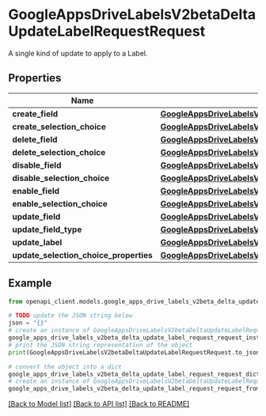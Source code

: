 # GoogleAppsDriveLabelsV2betaDeltaUpdateLabelRequestRequest

A single kind of update to apply to a Label.

## Properties

Name | Type | Description | Notes
------------ | ------------- | ------------- | -------------
**create_field** | [**GoogleAppsDriveLabelsV2betaDeltaUpdateLabelRequestCreateFieldRequest**](GoogleAppsDriveLabelsV2betaDeltaUpdateLabelRequestCreateFieldRequest.md) |  | [optional] 
**create_selection_choice** | [**GoogleAppsDriveLabelsV2betaDeltaUpdateLabelRequestCreateSelectionChoiceRequest**](GoogleAppsDriveLabelsV2betaDeltaUpdateLabelRequestCreateSelectionChoiceRequest.md) |  | [optional] 
**delete_field** | [**GoogleAppsDriveLabelsV2betaDeltaUpdateLabelRequestDeleteFieldRequest**](GoogleAppsDriveLabelsV2betaDeltaUpdateLabelRequestDeleteFieldRequest.md) |  | [optional] 
**delete_selection_choice** | [**GoogleAppsDriveLabelsV2betaDeltaUpdateLabelRequestDeleteSelectionChoiceRequest**](GoogleAppsDriveLabelsV2betaDeltaUpdateLabelRequestDeleteSelectionChoiceRequest.md) |  | [optional] 
**disable_field** | [**GoogleAppsDriveLabelsV2betaDeltaUpdateLabelRequestDisableFieldRequest**](GoogleAppsDriveLabelsV2betaDeltaUpdateLabelRequestDisableFieldRequest.md) |  | [optional] 
**disable_selection_choice** | [**GoogleAppsDriveLabelsV2betaDeltaUpdateLabelRequestDisableSelectionChoiceRequest**](GoogleAppsDriveLabelsV2betaDeltaUpdateLabelRequestDisableSelectionChoiceRequest.md) |  | [optional] 
**enable_field** | [**GoogleAppsDriveLabelsV2betaDeltaUpdateLabelRequestEnableFieldRequest**](GoogleAppsDriveLabelsV2betaDeltaUpdateLabelRequestEnableFieldRequest.md) |  | [optional] 
**enable_selection_choice** | [**GoogleAppsDriveLabelsV2betaDeltaUpdateLabelRequestEnableSelectionChoiceRequest**](GoogleAppsDriveLabelsV2betaDeltaUpdateLabelRequestEnableSelectionChoiceRequest.md) |  | [optional] 
**update_field** | [**GoogleAppsDriveLabelsV2betaDeltaUpdateLabelRequestUpdateFieldPropertiesRequest**](GoogleAppsDriveLabelsV2betaDeltaUpdateLabelRequestUpdateFieldPropertiesRequest.md) |  | [optional] 
**update_field_type** | [**GoogleAppsDriveLabelsV2betaDeltaUpdateLabelRequestUpdateFieldTypeRequest**](GoogleAppsDriveLabelsV2betaDeltaUpdateLabelRequestUpdateFieldTypeRequest.md) |  | [optional] 
**update_label** | [**GoogleAppsDriveLabelsV2betaDeltaUpdateLabelRequestUpdateLabelPropertiesRequest**](GoogleAppsDriveLabelsV2betaDeltaUpdateLabelRequestUpdateLabelPropertiesRequest.md) |  | [optional] 
**update_selection_choice_properties** | [**GoogleAppsDriveLabelsV2betaDeltaUpdateLabelRequestUpdateSelectionChoicePropertiesRequest**](GoogleAppsDriveLabelsV2betaDeltaUpdateLabelRequestUpdateSelectionChoicePropertiesRequest.md) |  | [optional] 

## Example

```python
from openapi_client.models.google_apps_drive_labels_v2beta_delta_update_label_request_request import GoogleAppsDriveLabelsV2betaDeltaUpdateLabelRequestRequest

# TODO update the JSON string below
json = "{}"
# create an instance of GoogleAppsDriveLabelsV2betaDeltaUpdateLabelRequestRequest from a JSON string
google_apps_drive_labels_v2beta_delta_update_label_request_request_instance = GoogleAppsDriveLabelsV2betaDeltaUpdateLabelRequestRequest.from_json(json)
# print the JSON string representation of the object
print(GoogleAppsDriveLabelsV2betaDeltaUpdateLabelRequestRequest.to_json())

# convert the object into a dict
google_apps_drive_labels_v2beta_delta_update_label_request_request_dict = google_apps_drive_labels_v2beta_delta_update_label_request_request_instance.to_dict()
# create an instance of GoogleAppsDriveLabelsV2betaDeltaUpdateLabelRequestRequest from a dict
google_apps_drive_labels_v2beta_delta_update_label_request_request_from_dict = GoogleAppsDriveLabelsV2betaDeltaUpdateLabelRequestRequest.from_dict(google_apps_drive_labels_v2beta_delta_update_label_request_request_dict)
```
[[Back to Model list]](../README.md#documentation-for-models) [[Back to API list]](../README.md#documentation-for-api-endpoints) [[Back to README]](../README.md)


